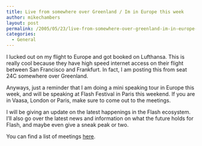 ```yaml
---
title: Live from somewhere over Greenland / Im in Europe this week
author: mikechambers
layout: post
permalink: /2005/05/23/live-from-somewhere-over-greenland-im-in-europe-this-week/
categories:
  - General
---
```



I lucked out on my flight to Europe and got booked on Lufthansa. This is really cool because they have high speed internet access on their flight between San Francisco and Frankfurt. In fact, I am posting this from seat 24C somewhere over Greenland.  
<!--more-->

  
Anyways, just a reminder that I am doing a mini speaking tour in Europe this week, and will be speaking at Flash Festival in Paris this weekend. If you are in Vaasa, London or Paris, make sure to come out to the meetings.

I will be giving an update on the latest happenings in the Flash ecosystem. I&#8217;ll also go over the latest news and information on what the future holds for Flash, and maybe even give a sneak peak or two.

You can find a list of meetings [here][1].

 [1]: http://weblogs.macromedia.com/mesh/archives/2005/05/finland_london.cfm
